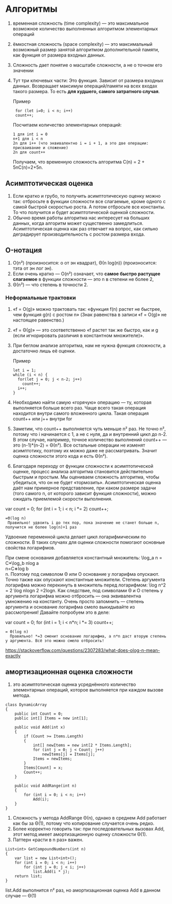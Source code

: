 # Алгоритмы
1. временная сложность (time complexity) — это максимальное возможное количество выполненных алгоритмом элементарных операций
1. ёмкостная сложность (space complexity) — это максимальный возможный размер занятой алгоритмом дополнительной памяти, как функция от размера входных данных.
1. Сложность дает понятие о масштабе сложности, а не о точном его значении
1. Тут три ключевых части: Это функция. Зависит от размера входных данных. Возвращает максимум операций/памяти на всех входах такого размера. То есть **для худшего, самого затратного случая**.
   
   Пример
   ```
    for (let i=0; i < n; i++)
    count++;
    ```
    Посчитаем количество элементарных операций:
    ```
    1 для int i = 0
    n+1 для i < n
    2n для i++ (что эквивалентно i = i + 1, а это две операции: присваивание и сложение)
    2n для сount++
   ```
    Получаем, что временную сложность алгоритма C(n) = 2 + 5nC(n)=2+5n.

## Асимптотическая оценка
1. Если кратко и грубо, то получить асимптотическую оценку можно так: отбросьте в функции сложности все слагаемые, кроме одного с самой быстрой скоростью роста. А потом отбросьте все константы. То что получится и будет асимптотической оценкой сложности.
1. Обычно время работы алгоритма нас интересует на больших данных, когда алгоритм может существенно замедлиться. Асимптотическая оценка как раз отвечает на вопрос, как сильно деградирует производительность с ростом размера входа.

## O-нотация
1. O(n²) (произносится: о от эн квадрат), Θ(n log(n)) (произносится: тэта от эн лог эн).
1. Если очень кратко — O(n²) означает, что **самое быстро растущее слагаемое** в функции сложности — это n в степени не более 2, 
1. Θ(n²) — что степень в точности 2.

### Неформальные трактовки
1. «f = O(g)» можно трактовать так: «функция f(n) растет не быстрее, чем функция g(n) с ростом n» (Знак равенства в записи «f = O(g)» не настоящее равенство.)
1. «f = Θ(g)» — это соответственно «f растет так же быстро, как и g (если игнорировать различия в константном множителе)».
1. При беглом анализе алгоритма, нам не нужна функция сложности, а достаточно лишь её оценки.

    Пример
    ```
    let i = 1;
    while (i < n) {
      for(let j = 0; j < n-2; j++)
        count++;
      i++;
    }
    ```
1. Необходимо найти самую «горячую» операцию — ту, которая выполняется больше всего раз. Чаще всего такая операция находится внутри самого вложенного цикла. 
    Такая операция count++ или j++ внутри for
1. Заметим, что count++ выполняется чуть меньше n² раз. Не точно n², потому что i начинается с 1, а не с нуля, да и внутренний цикл до n-2.  
    В этом случае, например, точное количество выполнений count++ — это (n-1)*(n-2) = Θ(n²).
    Все остальные операции не изменят асимптотику, поэтому их можно даже не рассматривать.
    Значит оценка сложности этого кода и есть Θ(n²).
1. Благодаря переходу от функции сложности к асимптотической оценке, процесс анализа алгоритма становится действительно быстрым и простым.
    Мы оцениваем сложность алгоритма, чтобы убедиться, что он не будет «тормозить». 
    Асимптотическая оценка даёт нам примерное представление, при каком размере задачи (того самого n, от которого зависит функция сложности), можно ожидать приемлемой скорости выполнения.


var count = 0;
for (int i = 1; i < n; i *= 2)
    count++; 
    
    =Θ(log n)
     Правильно! удвоить i до тех пор, пока значение не станет больше n, получится не более log(n)+1 раз
    
Удвоение переменной цикла делает цикл логарифмическим по сложности. В таких случаях для оценки сложности помогают основные свойства логарифмов.

При смене основания добавляется константный множитель: \log_a n = C*\log_b nlog 
a
​	
 n=C∗log 
b
​	
 n. Поэтому под символом Θ или O основание у логарифма опускают. Точно также как опускают константные множители.
Степень аргумента логарифма можно перекинуть в множитель перед логарифмом: \log n^2 = 2 \log nlogn 
2
 =2logn. Как следствие, под символами Θ и O степень у аргумента логарифма можно отбросить — она эквивалентна умножению на константу.
Очень просто запомнить — степень аргумента и основание логарифма смело выкидывайте из рассмотрения! Давайте попробуем это в деле:

var count = 0;
for (int i = 1; i < n*n; i *= 3)
    count++;
    
    = Θ(log n)
      Правильно! *=3 сменит основание логарифма, а n*n даст вторую степень у аргумента. Всё это можно смело отбросить!
      
https://stackoverflow.com/questions/2307283/what-does-olog-n-mean-exactly


## амортизационная оценка сложности
1. это асимптотическая оценка усреднённого количество элементарных операций, которое выполняется при каждом вызове метода.
```
class DynamicArray
{
	public int Count = 0;
	public int[] Items = new int[1];

	public void Add(int x)
	{
		if (Count >= Items.Length)
		{
			int[] newItems = new int[2 * Items.Length];
			for (int j = 0; j < Count; j++)
				newItems[j] = Items[j];
			Items = newItems;
		}
		Items[Count] = x;
		Count++;
	}

	public void AddRange(int n)
	{
		for (int i = 0; i < n; i++)
			Add(i);
	}
}
```
1. Сложность у метода AddRange Θ(n), однако в среднем Add работает как бы за Θ(1), потому что копирование случается очень редко.
1. Более корректно говорить так: при последовательных вызовах Add, этот метод имеет амортизационную оценку сложности Θ(1).
1. Паттерн «расти в n раз» важен.
```
List<int> GetCompoundNumbers(int n)
{
	var list = new List<int>();
	for (int i = 0; i < n; i++)
		for (int j = 0; j < i; j++)
			list.Add(i * j);
	return list;
}
```
list.Add выполнится n² раз, но амортизационная оценка Add в данном случае — Θ(1)
